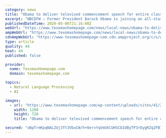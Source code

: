 ```yaml
---
category: news
title: "Obama to deliver televised commencement speech for entire class of 2020"
excerpt: "NBCDFW — Former President Barack Obama is joining an all-star lineup of celebrities honoring the high school class of 2020, which has had its graduation season upended by the coronavirus pandemic."
publishedDateTime: 2020-05-06T21:16:00Z
webUrl: "https://www.texomashomepage.com/news/local-news/obama-to-deliver-televised-commencement-speech-for-entire-class-of-2020/"
ampWebUrl: "https://www.texomashomepage.com/news/local-news/obama-to-deliver-televised-commencement-speech-for-entire-class-of-2020/amp/"
cdnAmpWebUrl: "https://www-texomashomepage-com.cdn.ampproject.org/c/s/www.texomashomepage.com/news/local-news/obama-to-deliver-televised-commencement-speech-for-entire-class-of-2020/amp/"
type: article
quality: 44
heat: 44
published: false

provider:
  name: TexomasHomepage.com
  domain: texomashomepage.com

topics:
  - Natural Language Processing
  - AI

images:
  - url: "https://www.texomashomepage.com/wp-content/uploads/sites/41/2019/11/c1cfa67410cb4afbabce86b1b97f5d1d.jpg?w=1280&h=720&crop=1"
    width: 1280
    height: 720
    title: "Obama to deliver televised commencement speech for entire class of 2020"

secured: "oBpTrmKpqNALZUj3Tt3VbuCW/h+OervYqVmUkCUHSCbIdByTP3rDygRZq2FB75qZfUM1RXCPW1/WBhLRva5Rzl2J6hcS4dLCpxha133xNVuAxxvXVJZ9ShpkF42lgjLgc7eo1BfE+R4oK4A2IFGT7md46nJ5IcloC0FMCM9E1AlcKMQouqbWDgRBYzU4d1GqdnJmKP8W3lV/YMIutkDWhNG6jEzJF2r4I50oV59hLcVss3t5MJU5BrQs10+tTmv/CO6tvU1QDGDCkqqaHZNDNRVRU6k3bwPPWpIzOHOECTPsvjesBqhN5owt3E1B/8am;h1h5M/2TDTcYBWDdwzV8vg=="
---
```


